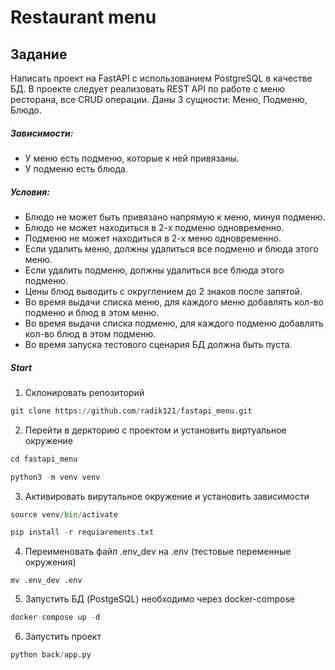 # Restaurant menu

## Задание
Написать проект на FastAPI с использованием PostgreSQL в качестве БД. В проекте следует реализовать REST API по работе с меню ресторана, все CRUD операции.
Даны 3 сущности: Меню, Подменю, Блюдо.

##### Зависимости:
- У меню есть подменю, которые к ней привязаны.
- У подменю есть блюда.

##### Условия:
- Блюдо не может быть привязано напрямую к меню, минуя подменю.
- Блюдо не может находиться в 2-х подменю одновременно.
- Подменю не может находиться в 2-х меню одновременно.
- Если удалить меню, должны удалиться все подменю и блюда этого меню.
- Если удалить подменю, должны удалиться все блюда этого подменю.
- Цены блюд выводить с округлением до 2 знаков после запятой.
- Во время выдачи списка меню, для каждого меню добавлять кол-во подменю и блюд в этом меню.
- Во время выдачи списка подменю, для каждого подменю добавлять кол-во блюд в этом подменю.
- Во время запуска тестового сценария БД должна быть пуста.

##### Start

1. Склонировать репозиторий

```python
git clone https://github.com/radik121/fastapi_menu.git
```

2. Перейти в деркторию с проектом и установить виртуальное окружение

```python
cd fastapi_menu
```
```python
python3 -m venv venv
```

3. Активировать вирутальное окружение и установить зависимости

```python
source venv/bin/activate
```
```python
pip install -r requiarements.txt
```

4. Переименовать файл .env_dev на .env (тестовые переменные окружения)

```
mv .env_dev .env
```

5. Запустить БД (PostgeSQL) необходимо через docker-compose

```python
docker-compose up -d
```

6. Запустить проект

```python
python back/app.py
```
